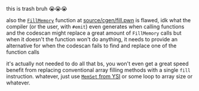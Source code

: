 this is trash bruh 😭😭😭

also the [`FillMemory`](https://github.com/leHeix/MongZone/blob/master/source/cgen/fill.pwn#L50) function at [source/cgen/fill.pwn](https://github.com/leHeix/MongZone/blob/master/source/cgen/fill.pwn) is flawed, idk what the compiler (or the user, with `#emit`) even generates when calling functions and the codescan might replace a great amount of `FillMemory` calls but when it doesn't the function won't do anything, it needs to provide an alternative for when the codescan fails to find and replace one of the function calls

it's actually not needed to do all that bs, you won't even get a great speed benefit from replacing conventional array filling methods with a single `fill` instruction. whatever, just use [`MemSet` from YSI](https://github.com/pawn-lang/YSI-Includes/blob/c0df4b39d820eed0c18d5642bb21cb07bc101a31/YSI_Core/y_utils/y_utils_arrays.inc#L151) or some loop to array size or whatever.
